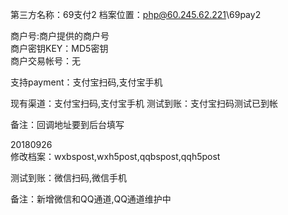第三方名称：69支付2 
档案位置：php@60.245.62.221\69pay2  
 
商户号:商户提供的商户号  
商户密钥KEY：MD5密钥  
商户交易帐号：无
 
支持payment：支付宝扫码,支付宝手机 
 
现有渠道：支付宝扫码,支付宝手机
测试到账：支付宝扫码测试已到帐  
 
备注：回调地址要到后台填写  
 
20180926  
修改档案：wxbspost,wxh5post,qqbspost,qqh5post  
 
测试到账：微信扫码,微信手机  
 
备注：新增微信和QQ通道,QQ通道维护中  